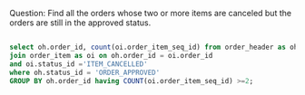 Question:
Find all the orders whose two or more items are canceled but the orders are still in the approved status.

```sql

select oh.order_id, count(oi.order_item_seq_id) from order_header as oh
join order_item as oi on oh.order_id = oi.order_id 
and oi.status_id ='ITEM_CANCELLED'
where oh.status_id = 'ORDER_APPROVED'
GROUP BY oh.order_id having COUNT(oi.order_item_seq_id) >=2;

```
